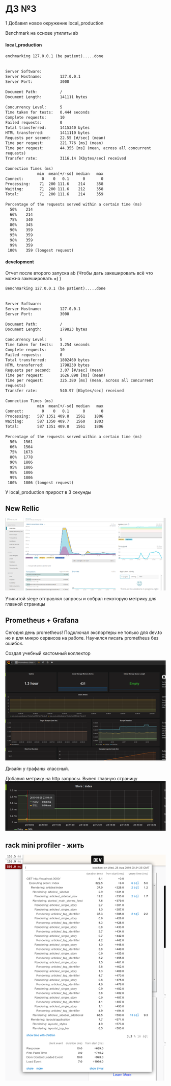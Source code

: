 # ДЗ №3

1 Добавил новое окружение local_production

Benchmark на основе утилиты ab

#### local_production

```cassandraql
enchmarking 127.0.0.1 (be patient).....done


Server Software:
Server Hostname:        127.0.0.1
Server Port:            3000

Document Path:          /
Document Length:        141111 bytes

Concurrency Level:      5
Time taken for tests:   0.444 seconds
Complete requests:      10
Failed requests:        0
Total transferred:      1415340 bytes
HTML transferred:       1411110 bytes
Requests per second:    22.55 [#/sec] (mean)
Time per request:       221.776 [ms] (mean)
Time per request:       44.355 [ms] (mean, across all concurrent requests)
Transfer rate:          3116.14 [Kbytes/sec] received

Connection Times (ms)
              min  mean[+/-sd] median   max
Connect:        0    0   0.1      0       0
Processing:    71  200 111.6    214     358
Waiting:       71  200 111.6    212     358
Total:         71  200 111.6    214     359

Percentage of the requests served within a certain time (ms)
  50%    214
  66%    214
  75%    340
  80%    345
  90%    359
  95%    359
  98%    359
  99%    359
 100%    359 (longest request)

```

#### development

Отчет после второго запуска ab (Чтобы дать закешировать всё что можно закешировать =) )

```cassandraql
Benchmarking 127.0.0.1 (be patient).....done


Server Software:
Server Hostname:        127.0.0.1
Server Port:            3000

Document Path:          /
Document Length:        179823 bytes

Concurrency Level:      5
Time taken for tests:   3.254 seconds
Complete requests:      10
Failed requests:        0
Total transferred:      1802460 bytes
HTML transferred:       1798230 bytes
Requests per second:    3.07 [#/sec] (mean)
Time per request:       1626.898 [ms] (mean)
Time per request:       325.380 [ms] (mean, across all concurrent requests)
Transfer rate:          540.97 [Kbytes/sec] received

Connection Times (ms)
              min  mean[+/-sd] median   max
Connect:        0    0   0.1      0       0
Processing:   587 1351 409.8   1561    1806
Waiting:      587 1350 409.7   1560    1803
Total:        587 1351 409.8   1561    1806

Percentage of the requests served within a certain time (ms)
  50%   1561
  66%   1564
  75%   1673
  80%   1778
  90%   1806
  95%   1806
  98%   1806
  99%   1806
 100%   1806 (longest request)

```

У local_production прирост в 3 секунды

## New Rellic

![newrellic](https://raw.githubusercontent.com/VidgarVii/rails-optimization-2-task4/master/fixtures/new_rellic.png)

Утилитой siege отправлял запросы и собрал некоторую метрику для главной страницы

## Prometheus + Grafana

Сегодня день prometheus! Подключал экспортеры не только для dev.to но и для микро сервисов на работе. Научился писать prometheus без ошибок.

Создал учебный кастомный коллектор

![grafana](https://raw.githubusercontent.com/VidgarVii/rails-optimization-2-task4/master/fixtures/grafana.png)

Дизайн у графаны классный.

Добавил метрику на http запросы. Вывел главную страницу
![si](https://raw.githubusercontent.com/VidgarVii/rails-optimization-2-task4/master/fixtures/store.png)

## rack mini profiler - жить

![rmp](https://raw.githubusercontent.com/VidgarVii/rails-optimization-2-task4/master/fixtures/rmp.png)
